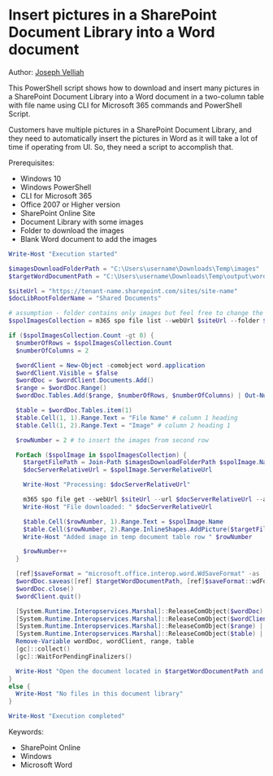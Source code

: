 # Insert pictures in a SharePoint Document Library into a Word document

Author: [Joseph Velliah](https://sprider.blog/insert-pictures-in-a-sharepoint-document-library-into-a-word-document)

This PowerShell script shows how to download and insert many pictures in a SharePoint Document Library into a Word document in a two-column table with file name using CLI for Microsoft 365 commands and PowerShell Script.

Customers have multiple pictures in a SharePoint Document Library, and they need to automatically insert the pictures in Word as it will take a lot of time if operating from UI. So, they need a script to accomplish that.

Prerequisites:

- Windows 10
- Windows PowerShell
- CLI for Microsoft 365
- Office 2007 or Higher version
- SharePoint Online Site
- Document Library with some images
- Folder to download the images
- Blank Word document to add the images

```powershell tab="PowerShell Core"
Write-Host "Execution started"

$imagesDownloadFolderPath = "C:\Users\username\Downloads\Temp\images"
$targetWordDocumentPath = "C:\Users\username\Downloads\Temp\output\word-document-name.docx"

$siteUrl = "https://tenant-name.sharepoint.com/sites/site-name"
$docLibRootFolderName = "Shared Documents"

# assumption - folder contains only images but feel free to change the filter conditions to limit the items/file types returned from document library
$spolImagesCollection = m365 spo file list --webUrl $siteUrl --folder $docLibRootFolderName -o json | ConvertFrom-Json

if ($spolImagesCollection.Count -gt 0) {
  $numberOfRows = $spolImagesCollection.Count
  $numberOfColumns = 2

  $wordClient = New-Object -comobject word.application
  $wordClient.Visible = $false
  $wordDoc = $wordClient.Documents.Add()
  $range = $wordDoc.Range()
  $wordDoc.Tables.Add($range, $numberOfRows, $numberOfColumns) | Out-Null

  $table = $wordDoc.Tables.item(1)
  $table.Cell(1, 1).Range.Text = "File Name" # column 1 heading
  $table.Cell(1, 2).Range.Text = "Image" # column 2 heading 1

  $rowNumber = 2 # to insert the images from second row

  ForEach ($spolImage in $spolImagesCollection) {
    $targetFilePath = Join-Path $imagesDownloadFolderPath $spolImage.Name
    $docServerRelativeUrl = $spolImage.ServerRelativeUrl

    Write-Host "Processing: $docServerRelativeUrl"

    m365 spo file get --webUrl $siteUrl --url $docServerRelativeUrl --asFile --path $targetFilePath
    Write-Host "File downloaded: " $docServerRelativeUrl

    $table.Cell($rowNumber, 1).Range.Text = $spolImage.Name
    $table.Cell($rowNumber, 2).Range.InlineShapes.AddPicture($targetFilePath) | Out-Null
    Write-Host "Added image in temp document table row " $rowNumber

    $rowNumber++
  }

  [ref]$saveFormat = "microsoft.office.interop.word.WdSaveFormat" -as [type]
  $wordDoc.saveas([ref] $targetWordDocumentPath, [ref]$saveFormat::wdFormatDocumentDefault)
  $wordDoc.close()
  $wordClient.quit()

  [System.Runtime.Interopservices.Marshal]::ReleaseComObject($wordDoc) | Out-Null
  [System.Runtime.Interopservices.Marshal]::ReleaseComObject($wordClient) | Out-Null
  [System.Runtime.Interopservices.Marshal]::ReleaseComObject($range) | Out-Null
  [System.Runtime.Interopservices.Marshal]::ReleaseComObject($table) | Out-Null
  Remove-Variable wordDoc, wordClient, range, table
  [gc]::collect()
  [gc]::WaitForPendingFinalizers()

  Write-Host "Open the document located in $targetWordDocumentPath and check the images in the table"
}
else {
  Write-Host "No files in this document library"
}

Write-Host "Execution completed"
```

Keywords:

- SharePoint Online
- Windows
- Microsoft Word
